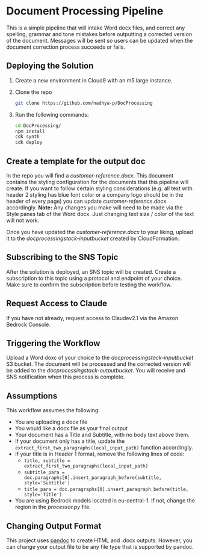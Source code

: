 # Document Processing Pipeline

This is a simple pipeline that will intake Word docx files, and correct any spelling, grammar and tone mistakes before outputting a corrected version of the document. Messages will be sent so users can be updated when the document correction process succeeds or fails. 

## Deploying the Solution
1. Create a new environment in Cloud9 with an m5.large instance.
2. Clone the repo
    ```bash
    git clone https://github.com/nadhya-p/DocProcessing
    ```
3. Run the following commands: 

    ```bash
    cd DocProcessing/
    npm install
    cdk synth
    cdk deploy
    ```

## Create a template for the output doc
In the repo you will find a _customer-reference.docx_. This document contains the styling configuration for the documents that this pipeline will create. If you want to follow certain styling considerations (e.g. all text with header 2 styling has blue font color or a company logo should be in the header of every page) you can update _customer-reference.docx_ accordingly.
**Note:** Any changes you make will need to be made via the Style panes tab of the Word docx. Just changing text size / color of the text will not work.

Once you have updated the _customer-reference.docx_ to your liking, upload it to the _docprocessingstack-inputbucket_ created by CloudFormation.

## Subscribing to the SNS Topic
After the solution is deployed, an SNS topic will be created. Create a subscription to this topic using a protocol and endpoint of your choice. Make sure to confirm the subscription before testing the workflow.

## Request Access to Claude
If you have not already, request access to Claudev2.1 via the Amazon Bedrock Console.

## Triggering the Workflow
Upload a Word doxc of your choice to the _docprocessingstack-inputbucket_ S3 bucket. The document will be processed and the corrected version will be added to the _docprocessingstack-outputbucket_. You will receive and SNS notification when this process is complete.


## Assumptions
This workflow assumes the following:
* You are uploading a docx file
* You would like a docx file as your final output
* Your document has a Title and Subtitle, with no body text above them.
* If your document only has a title, update the ```extract_first_two_paragraphs(local_input_path)``` function accordingly.
* If your title is in Header 1 format, remove the following lines of code: 
    * ```title, subtitle = extract_first_two_paragraphs(local_input_path)```
    * ```subtitle_para = doc.paragraphs[0].insert_paragraph_before(subtitle, style='Subtitle')```
    * ```title_para = doc.paragraphs[0].insert_paragraph_before(title, style='Title')```
* You are using Bedrock models located in eu-central-1. If not, change the region in the _processor.py_ file.

## Changing Output Format
This project uses [pandoc](https://pandoc.org/) to create HTML and .docx outputs. However, you can change your output file to be any file type that is supported by pandoc.

